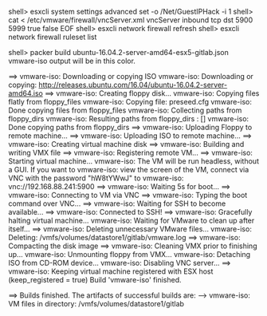 shell> esxcli system settings advanced set -o /Net/GuestIPHack -i 1
shell> cat <<EOF > /etc/vmware/firewall/vncServer.xml
<ConfigRoot>
  <service>
    <id>vncServer</id>
    <rule id='0000'>
      <direction>inbound</direction>
      <protocol>tcp</protocol>
      <porttype>dst</porttype>
      <port>
        <begin>5900</begin>
        <end>5999</end>
      </port>
    </rule>
    <enabled>true</enabled>
    <required>false</required>
  </service>
</ConfigRoot>
EOF
shell> esxcli network firewall refresh
shell> esxcli network firewall ruleset list


shell> packer build ubuntu-16.04.2-server-amd64-esx5-gitlab.json
vmware-iso output will be in this color.

==> vmware-iso: Downloading or copying ISO
    vmware-iso: Downloading or copying: http://releases.ubuntu.com/16.04/ubuntu-16.04.2-server-amd64.iso
==> vmware-iso: Creating floppy disk...
    vmware-iso: Copying files flatly from floppy_files
    vmware-iso: Copying file: preseed.cfg
    vmware-iso: Done copying files from floppy_files
    vmware-iso: Collecting paths from floppy_dirs
    vmware-iso: Resulting paths from floppy_dirs : []
    vmware-iso: Done copying paths from floppy_dirs
==> vmware-iso: Uploading Floppy to remote machine...
==> vmware-iso: Uploading ISO to remote machine...
==> vmware-iso: Creating virtual machine disk
==> vmware-iso: Building and writing VMX file
==> vmware-iso: Registering remote VM...
==> vmware-iso: Starting virtual machine...
    vmware-iso: The VM will be run headless, without a GUI. If you want to
    vmware-iso: view the screen of the VM, connect via VNC with the password "hW8tYWwJ" to
    vmware-iso: vnc://192.168.88.241:5900
==> vmware-iso: Waiting 5s for boot...
==> vmware-iso: Connecting to VM via VNC
==> vmware-iso: Typing the boot command over VNC...
==> vmware-iso: Waiting for SSH to become available...
==> vmware-iso: Connected to SSH!
==> vmware-iso: Gracefully halting virtual machine...
    vmware-iso: Waiting for VMware to clean up after itself...
==> vmware-iso: Deleting unnecessary VMware files...
    vmware-iso: Deleting: /vmfs/volumes/datastore1/gitlab/vmware.log
==> vmware-iso: Compacting the disk image
==> vmware-iso: Cleaning VMX prior to finishing up...
    vmware-iso: Unmounting floppy from VMX...
    vmware-iso: Detaching ISO from CD-ROM device...
    vmware-iso: Disabling VNC server...
==> vmware-iso: Keeping virtual machine registered with ESX host (keep_registered = true)
Build 'vmware-iso' finished.

==> Builds finished. The artifacts of successful builds are:
--> vmware-iso: VM files in directory: /vmfs/volumes/datastore1/gitlab
